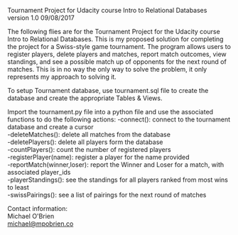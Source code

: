 Tournament Project for Udacity course Intro to Relational Databases  
version 1.0 09/08/2017  
  
The following flies are for the Tournament Project for the Udacity course Intro to Relational Databases.  This is my proposed solution for completing the project for a Swiss-style game tournament.  The program allows users to register players, delete players and matches, report match outcomes, view standings, and see a possible match up of opponents for the next round of matches.  This is in no way the only way to solve the problem, it only represents my approach to solving it.  
  
To setup Tournament database, use tournament.sql file to create the database and create the appropriate Tables & Views.  
  
Import the tournament.py file into a python file and use the associated functions to do the following actions:
-connect(): connect to the tournament database and create a cursor  
-deleteMatches(): delete all matches from the database  
-deletePlayers(): delete all players form the database  
-countPlayers(): count the number of registered players  
-registerPlayer(name): register a player for the name provided  
-reportMatch(winner,loser): report the Winner and Loser for a match, with associated player_ids  
-playerStandings(): see the standings for all players ranked from most wins to least  
-swissPairings(): see a list of pairings for the next round of matches  
  
Contact information:  
Michael O'Brien  
michael@mpobrien.co  

